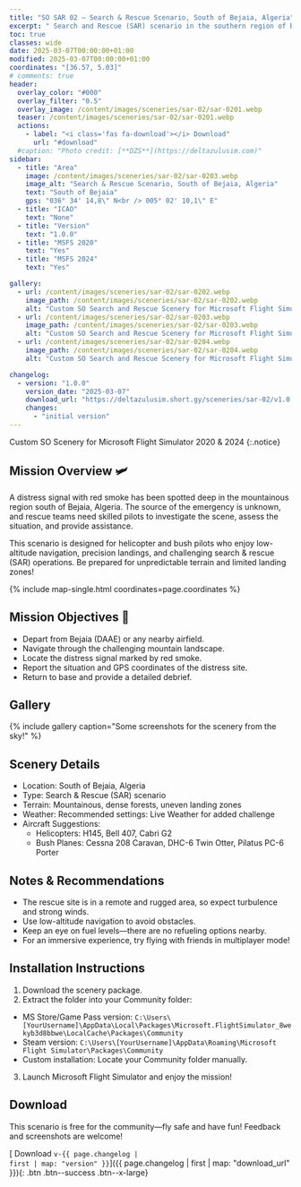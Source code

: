 ```yaml
---
title: "SO SAR 02 – Search & Rescue Scenario, South of Bejaia, Algeria"
excerpt: " Search and Rescue (SAR) scenario in the southern region of Bejaia! Test your aerial reconnaissance and navigation skills as you locate a distress signal, report the situation, and navigate through challenging terrain."
toc: true
classes: wide
date: 2025-03-07T00:00:00+01:00
modified: 2025-03-07T00:00:00+01:00
coordinates: "[36.57, 5.03]"
# comments: true
header:
  overlay_color: "#000"
  overlay_filter: "0.5"
  overlay_image: /content/images/sceneries/sar-02/sar-0201.webp
  teaser: /content/images/sceneries/sar-02/sar-0201.webp
  actions:
    - label: "<i class='fas fa-download'></i> Download"
      url: "#download"
  #caption: "Photo credit: [**DZS**](https://deltazulusim.com)"
sidebar:
  - title: "Area"
    image: /content/images/sceneries/sar-02/sar-0203.webp
    image_alt: "Search & Rescue Scenario, South of Bejaia, Algeria"
    text: "South of Bejaia"
    gps: "036° 34' 14,8\" N<br /> 005° 02' 10,1\" E"
  - title: "ICAO"
    text: "None"
  - title: "Version"
    text: "1.0.0"
  - title: "MSFS 2020"
    text: "Yes"
  - title: "MSFS 2024"
    text: "Yes"

gallery:
  - url: /content/images/sceneries/sar-02/sar-0202.webp
    image_path: /content/images/sceneries/sar-02/sar-0202.webp
    alt: "Custom SO Search and Rescue Scenery for Microsoft Flight Simulator 2020 & 2024"
  - url: /content/images/sceneries/sar-02/sar-0203.webp
    image_path: /content/images/sceneries/sar-02/sar-0203.webp
    alt: "Custom SO Search and Rescue Scenery for Microsoft Flight Simulator 2020 & 2024"
  - url: /content/images/sceneries/sar-02/sar-0204.webp
    image_path: /content/images/sceneries/sar-02/sar-0204.webp
    alt: "Custom SO Search and Rescue Scenery for Microsoft Flight Simulator 2020 & 2024"

changelog:
  - version: "1.0.0"
    version_date: "2025-03-07"
    download_url: "https://deltazulusim.short.gy/sceneries/sar-02/v1.0.0"
    changes:
      - "initial version"
---
```


Custom SO Scenery for Microsoft Flight Simulator 2020 & 2024
{:.notice}

## Mission Overview 🛩️ 

A distress signal with red smoke has been spotted deep in the mountainous region south of Bejaia, Algeria. The source of the emergency is unknown, and rescue teams need skilled pilots to investigate the scene, assess the situation, and provide assistance.

This scenario is designed for helicopter and bush pilots who enjoy low-altitude navigation, precision landings, and challenging search & rescue (SAR) operations. Be prepared for unpredictable terrain and limited landing zones!

{% include map-single.html coordinates=page.coordinates %}

## Mission Objectives 🚁

- Depart from Bejaia (DAAE) or any nearby airfield.
- Navigate through the challenging mountain landscape.
- Locate the distress signal marked by red smoke.
- Report the situation and GPS coordinates of the distress site.
- Return to base and provide a detailed debrief.

## Gallery 
{% include gallery caption="Some screenshots for the scenery from the sky!" %}

## Scenery Details
- Location: South of Bejaia, Algeria
- Type: Search & Rescue (SAR) scenario
- Terrain: Mountainous, dense forests, uneven landing zones
- Weather: Recommended settings: Live Weather for added challenge
- Aircraft Suggestions:
  - Helicopters: H145, Bell 407, Cabri G2
  - Bush Planes: Cessna 208 Caravan, DHC-6 Twin Otter, Pilatus PC-6 Porter

## Notes & Recommendations
- The rescue site is in a remote and rugged area, so expect turbulence and strong winds.
- Use low-altitude navigation to avoid obstacles.
- Keep an eye on fuel levels—there are no refueling options nearby.
- For an immersive experience, try flying with friends in multiplayer mode!

## Installation Instructions
1. Download the scenery package.
2. Extract the folder into your Community folder:
  - MS Store/Game Pass version: `C:\Users\[YourUsername]\AppData\Local\Packages\Microsoft.FlightSimulator_8wekyb3d8bbwe\LocalCache\Packages\Community`
  - Steam version: `C:\Users\[YourUsername]\AppData\Roaming\Microsoft Flight Simulator\Packages\Community`
  - Custom installation: Locate your Community folder manually.
3. Launch Microsoft Flight Simulator and enjoy the mission!

## Download
This scenario is free for the community—fly safe and have fun! Feedback and screenshots are welcome!

[<i class='fas fa-download'></i> Download <code>v-{{ page.changelog | first | map: "version" }}</code>]({{ page.changelog | first | map: "download_url" }}){: .btn .btn--success .btn--x-large}
